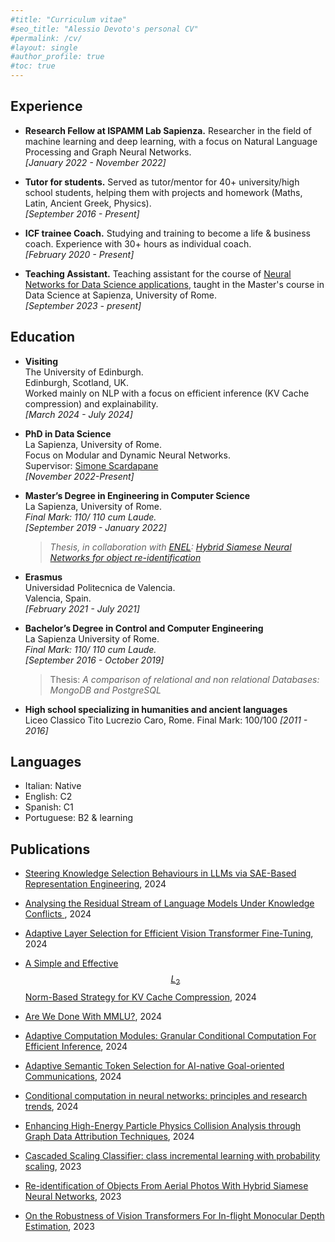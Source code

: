 ```yaml
---
#title: "Curriculum vitae"
#seo_title: "Alessio Devoto's personal CV"
#permalink: /cv/
#layout: single
#author_profile: true
#toc: true
---
```



<script type="text/javascript" async
  src="https://cdn.mathjax.org/mathjax/latest/MathJax.js?config=TeX-MML-AM_CHTML">
</script>



## Experience

- **Research Fellow at ISPAMM Lab Sapienza.** Researcher in the field of machine learning and deep learning, with a focus on Natural Language Processing and Graph Neural Networks. 
<br> *[January 2022 - November 2022]*

- **Tutor for students.** Served as tutor/mentor for 40+ university/high school students, helping them with projects and homework (Maths, Latin, Ancient Greek, Physics).
<br> *[September 2016 - Present]*

- **ICF trainee Coach.** Studying and training to become a life & business coach.  Experience with 30+ hours as individual coach. 
<br>  *[February 2020 - Present]*

- **Teaching Assistant.** Teaching assistant for the course of [Neural Networks for Data Science applications](https://www.sscardapane.it/teaching/nnds-2023/), taught in the Master's course in Data Science at Sapienza, University of Rome. 
<br>  *[September 2023 - present]*


## Education

- **Visiting** 
<br> The University of Edinburgh.
<br> <i class="fas fa-map-marker-alt"></i> Edinburgh, Scotland, UK. 
<br> Worked mainly on NLP with a focus on efficient inference (KV Cache compression) and explainability.
<br> *[March 2024 - July 2024]*


- **PhD in Data Science** 
<br> La Sapienza, University of Rome.
<br> Focus on Modular and Dynamic Neural Networks. 
<br> Supervisor: [Simone Scardapane](https://www.sscardapane.it) 
<br> *[November 2022-Present]*

- **Master’s Degree in Engineering in Computer Science**<br>  La Sapienza, University of Rome.
<br> *Final Mark: 110/ 110 cum Laude.*
<br> *[September 2019 - January 2022]*
	> *Thesis, in collaboration with [ENEL](https://www.enel.com/it): [Hybrid Siamese Neural Networks for object re-identification](https://ieeexplore.ieee.org/document/9802679)* 

- **Erasmus** 
<br> Universidad Politecnica de Valencia.
<br> <i class="fas fa-map-marker-alt"></i> Valencia, Spain. 
<br> *[February 2021 - July 2021]*

- **Bachelor’s Degree in Control and Computer Engineering** 
<br> La Sapienza University of Rome. 
<br> *Final Mark: 110/ 110 cum Laude.* 
<br> *[September 2016 - October 2019]*

	> Thesis: *A comparison of relational and non relational Databases: MongoDB and PostgreSQL* 

- **High school specializing in humanities and ancient languages**  
Liceo Classico Tito Lucrezio Caro, Rome. Final Mark: 100/100  *[2011 - 2016]*

## Languages
- Italian: Native 
- English: C2
- Spanish: C1
- Portuguese: B2 & learning  


## Publications
- [Steering Knowledge Selection Behaviours in LLMs via SAE-Based Representation Engineering](https://arxiv.org/abs/2410.15999), 2024

- [Analysing the Residual Stream of Language Models Under Knowledge Conflicts ](https://arxiv.org/abs/2410.16090), 2024

- [Adaptive Layer Selection for Efficient Vision Transformer Fine-Tuning](https://arxiv.org/abs/2408.08670), 2024

- [A Simple and Effective  $$ L_2 $$ Norm-Based Strategy for KV Cache Compression](https://arxiv.org/abs/2406.11430), 2024

- [Are We Done With MMLU?](https://arxiv.org/abs/2406.04127), 2024

- [Adaptive Computation Modules: Granular Conditional Computation For Efficient Inference](https://arxiv.org/pdf/2312.10193.pdf), 2024

- [Adaptive Semantic Token Selection for AI-native Goal-oriented Communications](https://arxiv.org/abs/2405.02330), 2024

- [Conditional computation in neural networks: principles and research trends](https://arxiv.org/abs/2403.07965), 2024

- [Enhancing High-Energy Particle Physics Collision Analysis through Graph Data Attribution Techniques](https://arxiv.org/abs/2407.14859), 2024

- [Cascaded Scaling Classifier: class incremental learning with probability scaling](https://arxiv.org/pdf/2402.01262.pdf), 2023

- [Re-identification of Objects From Aerial Photos With Hybrid Siamese Neural Networks](https://ieeexplore.ieee.org/document/9802679), 2023 

- [On the Robustness of Vision Transformers For In-flight Monocular Depth Estimation](https://link.springer.com/article/10.1007/s44244-023-00005-3), 2023




